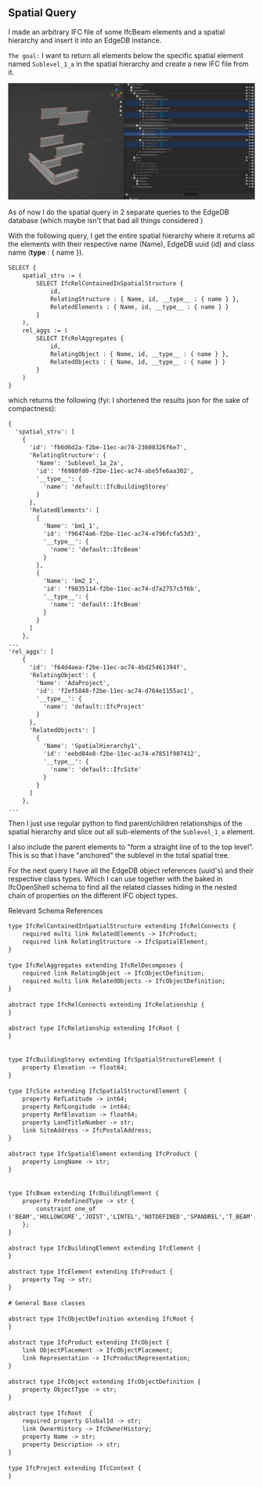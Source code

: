 ## Spatial Query


I made an arbitrary IFC file of some IfcBeam elements and a spatial hierarchy and insert it into an EdgeDB instance. 

`The goal:` I want to return all elements below the specific spatial element named `Sublevel_1_a` in the 
spatial hierarchy and create a new IFC file from it. 

![Spatial Query Example in Blender](spatial_query_example_blender.png)


As of now I do the spatial query in 2 separate queries to the EdgeDB database 
(which maybe isn't that bad all things considered ) 

With the following query, I get the entire spatial hierarchy where it returns all the elements with 
their respective name (Name), EdgeDB uuid (id) and class name (__type__ : { name }).

```
SELECT {
    spatial_stru := (
        SELECT IfcRelContainedInSpatialStructure {
            id,
            RelatingStructure : { Name, id, __type__ : { name } },
            RelatedElements : { Name, id, __type__ : { name } }
        }
    ),
    rel_aggs := (
        SELECT IfcRelAggregates {
            id,
            RelatingObject : { Name, id, __type__ : { name } },
            RelatedObjects : { Name, id, __type__ : { name } }
        }
    ) 
}
```

which returns the following (fyi: I shortened the results json for the sake of compactness):

```
{
  'spatial_stru': [
    {
      'id': 'fb6d6d2a-f2be-11ec-ac74-23608326f6e7',
      'RelatingStructure': {
        'Name': 'Sublevel_1a_2a',
        'id': 'f6980fd0-f2be-11ec-ac74-abe5fe6aa302',
        '__type__': {
          'name': 'default::IfcBuildingStorey'
        }
      },
      'RelatedElements': [
        {
          'Name': 'bm1_1',
          'id': 'f96474a6-f2be-11ec-ac74-e796fcfa53d3',
          '__type__': {
            'name': 'default::IfcBeam'
          }
        },
        {
          'Name': 'bm2_1',
          'id': 'f9835114-f2be-11ec-ac74-d7a2757c5f6b',
          '__type__': {
            'name': 'default::IfcBeam'
          }
        }
      ]
    },
... 
'rel_aggs': [
    {
      'id': 'f64d4aea-f2be-11ec-ac74-4bd25461394f',
      'RelatingObject': {
        'Name': 'AdaProject',
        'id': 'f2ef5848-f2be-11ec-ac74-d764e1155ac1',
        '__type__': {
          'name': 'default::IfcProject'
        }
      },
      'RelatedObjects': [
        {
          'Name': 'SpatialHierarchy1',
          'id': 'eebd84e8-f2be-11ec-ac74-e7851f987412',
          '__type__': {
            'name': 'default::IfcSite'
          }
        }
      ]
    },
...
```

Then I just use regular python to find parent/children relationships of the spatial hierarchy and slice out all 
sub-elements of the `Sublevel_1_a` element. 

I also include the parent elements to "form a straight line of to the top level". 
This is so that I have "anchored" the sublevel in the total spatial tree. 

For the next query I have all the EdgeDB object references (uuid's) and their respective class types.
Which I can use together with the baked in IfcOpenShell schema to find all the related classes hiding in the nested 
chain of properties on the different IFC object types. 


Relevant Schema References

```
type IfcRelContainedInSpatialStructure extending IfcRelConnects {
    required multi link RelatedElements -> IfcProduct;
    required link RelatingStructure -> IfcSpatialElement;
}

type IfcRelAggregates extending IfcRelDecomposes {
    required link RelatingObject -> IfcObjectDefinition;
    required multi link RelatedObjects -> IfcObjectDefinition;
}

abstract type IfcRelConnects extending IfcRelationship {
}

abstract type IfcRelationship extending IfcRoot {
}


type IfcBuildingStorey extending IfcSpatialStructureElement {
    property Elevation -> float64;
}

type IfcSite extending IfcSpatialStructureElement {
    property RefLatitude -> int64;
    property RefLongitude -> int64;
    property RefElevation -> float64;
    property LandTitleNumber -> str;
    link SiteAddress -> IfcPostalAddress;
}

abstract type IfcSpatialElement extending IfcProduct {
    property LongName -> str;
}


type IfcBeam extending IfcBuildingElement {
    property PredefinedType -> str {
        constraint one_of ('BEAM','HOLLOWCORE','JOIST','LINTEL','NOTDEFINED','SPANDREL','T_BEAM','USERDEFINED');
    };
}

abstract type IfcBuildingElement extending IfcElement {
}

abstract type IfcElement extending IfcProduct {
    property Tag -> str;
}

# General Base classes

abstract type IfcObjectDefinition extending IfcRoot {
}

abstract type IfcProduct extending IfcObject {
    link ObjectPlacement -> IfcObjectPlacement;
    link Representation -> IfcProductRepresentation;
}

abstract type IfcObject extending IfcObjectDefinition {
    property ObjectType -> str;
}

abstract type IfcRoot  {
    required property GlobalId -> str;
    link OwnerHistory -> IfcOwnerHistory;
    property Name -> str;
    property Description -> str;
}

type IfcProject extending IfcContext {
}
```